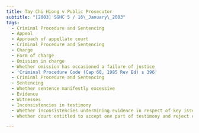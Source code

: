 ```yaml
---
title: Tay Chi Hiong v Public Prosecutor
subtitle: "[2003] SGHC 5 / 16\_January\_2003"
tags:
  - Criminal Procedure and Sentencing
  - Appeal
  - Approach of appellate court
  - Criminal Procedure and Sentencing
  - Charge
  - Form of charge
  - Omission in charge
  - Whether omission has occasioned a failure of justice
  - 'Criminal Procedure Code (Cap 68, 1985 Rev Ed) s 396'
  - Criminal Procedure and Sentencing
  - Sentencing
  - Whether sentence manifestly excessive
  - Evidence
  - Witnesses
  - Inconsistencies in testimony
  - Whether inconsistencies undermining evidence in respect of key issues
  - Whether court entitled to accept one part of testimony and reject other part

---
```


